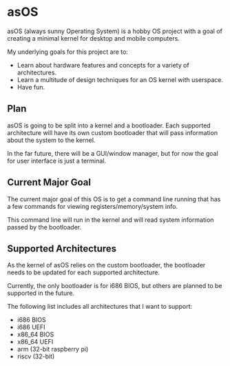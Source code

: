 # asOS

asOS (always sunny Operating System) is a hobby OS project with a goal of creating a minimal kernel for desktop and mobile computers. 

My underlying goals for this project are to:
* Learn about hardware features and concepts for a variety of architectures.
* Learn a multitude of design techniques for an OS kernel with userspace.
* Have fun.

## Plan

asOS is going to be split into a kernel and a bootloader. Each supported architecture will have its own custom bootloader that will pass information about the system to the kernel. 

In the far future, there will be a GUI/window manager, but for now the goal for user interface is just a terminal. 

## Current Major Goal

The current major goal of this OS is to get a command line running that has a few commands for viewing registers/memory/system info.

This command line will run in the kernel and will read system information passed by the bootloader.

## Supported Architectures

As the kernel of asOS relies on the custom bootloader, the bootloader needs to be updated for each supported architecture. 

Currently, the only bootloader is for i686 BIOS, but others are planned to be supported in the future. 

The following list includes all architectures that I want to support:
* i686 BIOS
* i686 UEFI
* x86_64 BIOS
* x86_64 UEFI
* arm (32-bit raspberry pi)
* riscv (32-bit)
